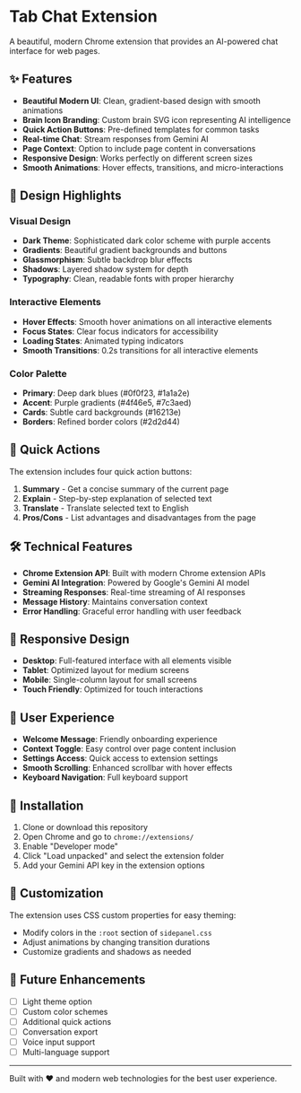 # Tab Chat Extension

A beautiful, modern Chrome extension that provides an AI-powered chat interface for web pages.

## ✨ Features

- **Beautiful Modern UI**: Clean, gradient-based design with smooth animations
- **Brain Icon Branding**: Custom brain SVG icon representing AI intelligence
- **Quick Action Buttons**: Pre-defined templates for common tasks
- **Real-time Chat**: Stream responses from Gemini AI
- **Page Context**: Option to include page content in conversations
- **Responsive Design**: Works perfectly on different screen sizes
- **Smooth Animations**: Hover effects, transitions, and micro-interactions

## 🎨 Design Highlights

### Visual Design
- **Dark Theme**: Sophisticated dark color scheme with purple accents
- **Gradients**: Beautiful gradient backgrounds and buttons
- **Glassmorphism**: Subtle backdrop blur effects
- **Shadows**: Layered shadow system for depth
- **Typography**: Clean, readable fonts with proper hierarchy

### Interactive Elements
- **Hover Effects**: Smooth hover animations on all interactive elements
- **Focus States**: Clear focus indicators for accessibility
- **Loading States**: Animated typing indicators
- **Smooth Transitions**: 0.2s transitions for all interactive elements

### Color Palette
- **Primary**: Deep dark blues (#0f0f23, #1a1a2e)
- **Accent**: Purple gradients (#4f46e5, #7c3aed)
- **Cards**: Subtle card backgrounds (#16213e)
- **Borders**: Refined border colors (#2d2d44)

## 🚀 Quick Actions

The extension includes four quick action buttons:
1. **Summary** - Get a concise summary of the current page
2. **Explain** - Step-by-step explanation of selected text
3. **Translate** - Translate selected text to English
4. **Pros/Cons** - List advantages and disadvantages from the page

## 🛠️ Technical Features

- **Chrome Extension API**: Built with modern Chrome extension APIs
- **Gemini AI Integration**: Powered by Google's Gemini AI model
- **Streaming Responses**: Real-time streaming of AI responses
- **Message History**: Maintains conversation context
- **Error Handling**: Graceful error handling with user feedback

## 📱 Responsive Design

- **Desktop**: Full-featured interface with all elements visible
- **Tablet**: Optimized layout for medium screens
- **Mobile**: Single-column layout for small screens
- **Touch Friendly**: Optimized for touch interactions

## 🎯 User Experience

- **Welcome Message**: Friendly onboarding experience
- **Context Toggle**: Easy control over page content inclusion
- **Settings Access**: Quick access to extension settings
- **Smooth Scrolling**: Enhanced scrollbar with hover effects
- **Keyboard Navigation**: Full keyboard support

## 🔧 Installation

1. Clone or download this repository
2. Open Chrome and go to `chrome://extensions/`
3. Enable "Developer mode"
4. Click "Load unpacked" and select the extension folder
5. Add your Gemini API key in the extension options

## 🎨 Customization

The extension uses CSS custom properties for easy theming:
- Modify colors in the `:root` section of `sidepanel.css`
- Adjust animations by changing transition durations
- Customize gradients and shadows as needed

## 🌟 Future Enhancements

- [ ] Light theme option
- [ ] Custom color schemes
- [ ] Additional quick actions
- [ ] Conversation export
- [ ] Voice input support
- [ ] Multi-language support

---

Built with ❤️ and modern web technologies for the best user experience.
